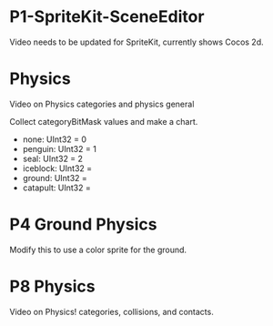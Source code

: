 # P1-SpriteKit-SceneEditor

Video needs to be updated for SpriteKit, currently shows Cocos 2d. 

# Physics 

Video on Physics categories and physics general

Collect categoryBitMask values and make a chart. 

- none: UInt32      = 0
- penguin: UInt32   = 1
- seal: UInt32      = 2
- iceblock: UInt32  = 
- ground: UInt32    = 
- catapult: UInt32  = 

# P4 Ground Physics

Modify this to use a color sprite for the ground. 

# P8 Physics

Video on Physics! categories, collisions, and contacts.
